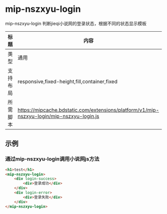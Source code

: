 # mip-nszxyu-login

mip-nszxyu-login 判断jieqi小说网的登录状态，根据不同的状态显示模板

标题|内容
----|----
类型|通用
支持布局|responsive,fixed-height,fill,container,fixed
所需脚本|https://mipcache.bdstatic.com/extensions/platform/v1/mip-nszxyu-login/mip-nszxyu-login.js

## 示例

### 通过mip-nszxyu-login调用小说网js方法
```html
<h1>test</h1>
<mip-nszxyu-login>
    <div login-success>
        <div>登录成功</div>
    </div>
    <div login-error>
        <div>登录失败</div>
    </div>
</mip-nszxyu-login>
```


